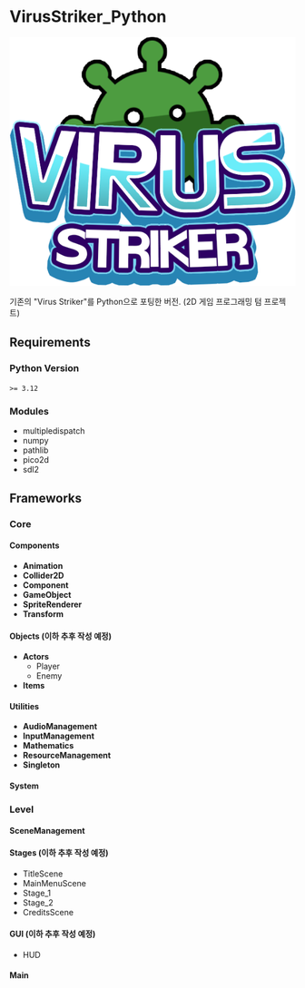 # VirusStriker_Python
![Virus Striker](./Resources/Sprites/GUI/Sprite_Logo.png)


기존의 "Virus Striker"를 Python으로 포팅한 버전. (2D 게임 프로그래밍 텀 프로젝트)

## Requirements
### Python Version
`>= 3.12`
### Modules
* multipledispatch
* numpy
* pathlib
* pico2d
* sdl2
## Frameworks
### Core
#### Components
- **Animation**
- **Collider2D**
- **Component**
- **GameObject**
- **SpriteRenderer**
- **Transform**
#### Objects (이하 추후 작성 예정)
- **Actors**
  - Player
  - Enemy
- **Items**
#### Utilities
- **AudioManagement**
- **InputManagement**
- **Mathematics**
- **ResourceManagement**
- **Singleton**
#### System

### Level
#### SceneManagement
#### Stages (이하 추후 작성 예정)
- TitleScene
- MainMenuScene
- Stage_1
- Stage_2
- CreditsScene
#### GUI (이하 추후 작성 예정)
- HUD
#### Main
